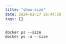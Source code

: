 ```yaml
---
title: "show-size"
date: 2024-03-27 16:47:58
tags: []
---
```

```
docker ps --size
docker ps -a --size
```

